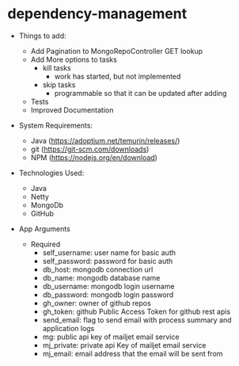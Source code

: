 # dependency-management

* Things to add:
    * Add Pagination to MongoRepoController GET lookup
    * Add More options to tasks
      * kill tasks
        * work has started, but not implemented
      * skip tasks
        * programmable so that it can be updated after adding
    * Tests
    * Improved Documentation

* System Requirements:
    * Java (https://adoptium.net/temurin/releases/)
    * git (https://git-scm.com/downloads)
    * NPM (https://nodejs.org/en/download)

* Technologies Used:
  * Java
  * Netty
  * MongoDb
  * GitHub

* App Arguments
  * Required
    * self_username: user name for basic auth
    * self_password: password for basic auth
    * db_host: mongodb connection url
    * db_name: mongodb database name
    * db_username: mongodb login username
    * db_password: mongodb login password
    * gh_owner: owner of github repos
    * gh_token: github Public Access Token for github rest apis
    * send_email: flag to send email with process summary and application logs
    * mg: public api key of mailjet email service
    * mj_private: private api Key of mailjet email service
    * mj_email: email address that the email will be sent from
